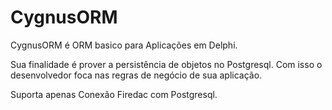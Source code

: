 # CygnusORM

CygnusORM é ORM basico para Aplicações em Delphi.

Sua finalidade é prover a persistência de objetos no Postgresql. Com isso o desenvolvedor foca nas regras de negócio de sua aplicação.

Suporta apenas Conexão Firedac com Postgresql.
